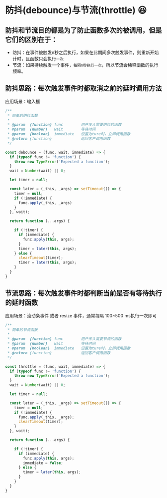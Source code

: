 # 防抖(debounce)与节流(throttle) 😆

## 防抖和节流目的都是为了防止函数多次的被调用，但是它们的区别在于：

- 防抖：在事件被触发n秒之后执行，如果在此期间多次触发事件，则重新开始计时，且函数只会执行`一次`
- 节流：如果持续触发一个事件，`每隔n秒执行一次`，所以节流会稀释函数的执行频率。

## 防抖思路：每次触发事件时都取消之前的延时调用方法

应用场景：输入框

```js
/**
 * 简单的防抖函数
 *
 * @param  {function} func        用户传入需要防抖的函数
 * @param  {number}   wait        等待时间
 * @param  {boolean}  immediate   设置为ture时，立即调用函数
 * @return {function}             返回客户调用函数
 */

const debounce = (func, wait, immediate) => {
  if (typeof func != 'function') {
    throw new TypeError('Expected a function');
  }
  wait = Number(wait) || 0;

  let timer = null;

  const later = (_this, _args) => setTimeout(() => {
    timer = null;
    if (!immediate) {
      func.apply(_this, _args)
    }
  }, wait);

  return function (...args) {

    if (!timer) {
      if (immediate) {
        func.apply(this, args);
      }
      timer = later(this, args);
    } else {
      clearTimeout(timer);
      timer = later(this, args);
    }
  }
}
```

## 节流思路：每次触发事件时都判断当前是否有等待执行的延时函数

应用场景：滚动条事件 或者 resize 事件，通常每隔 100~500 ms执行一次即可

```js
/**
 * 简单的节流函数
 *
 * @param  {function} func        用户传入需要节流的函数
 * @param  {number}   wait        等待时间
 * @param  {boolean}  immediate   设置为ture时，立即调用函数
 * @return {function}             返回客户调用函数
 */

const throttle = (func, wait, immediate) => {
  if (typeof func != 'function') {
    throw new TypeError('Expected a function');
  }
  wait = Number(wait) || 0;

  let timer = null;

  const later = (_this, _args) => setTimeout(() => {
    timer = null;
    if (!immediate) {
      func.apply(_this, _args);
      clearTimeout(timer);
    }
  }, wait);

  return function (...args) {

    if (!timer) {
      if (immediate) {
        func.apply(this, args);
        immediate = false;
      } else {
        timer = later(this, args);
      }
    }
  }
}
```